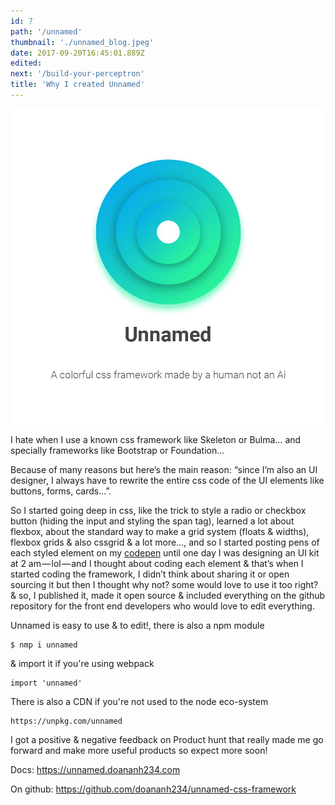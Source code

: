 ```yaml
---
id: 7
path: '/unnamed'
thumbnail: './unnamed_blog.jpeg'
date: 2017-09-20T16:45:01.889Z
edited:
next: '/build-your-perceptron'
title: 'Why I created Unnamed'
---
```


![Unnamed](unnamed_blog.jpeg)

I hate when I use a known css framework like Skeleton or Bulma… and specially frameworks like Bootstrap or Foundation…

Because of many reasons but here’s the main reason: “since I’m also an UI designer, I always have to rewrite the entire css code of the UI elements like buttons, forms, cards…”.

So I started going deep in css, like the trick to style a radio or checkbox button (hiding the input and styling the span tag), learned a lot about flexbox, about the standard way to make a grid system (floats & widths), flexbox grids & also cssgrid & a lot more…, and so I started posting pens of each styled element on my [codepen](https://codepen.io/doananh234) until one day I was designing an UI kit at 2 am — lol — and I thought about coding each element & that’s when I started coding the framework, I didn’t think about sharing it or open sourcing it but then I thought why not? some would love to use it too right? & so, I published it, made it open source & included everything on the github repository for the front end developers who would love to edit everything.

Unnamed is easy to use & to edit!, there is also a npm module 

    $ nmp i unnamed

& import it if you're using webpack

    import 'unnamed'

There is also a CDN if you're not used to the node eco-system

    https://unpkg.com/unnamed

I got a positive & negative feedback on Product hunt that really made me go forward and make more useful products so expect more soon!

Docs: https://unnamed.doananh234.com

On github: https://github.com/doananh234/unnamed-css-framework